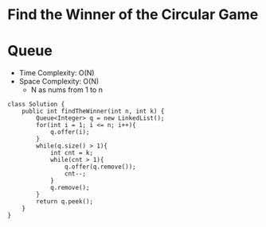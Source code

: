 # Find the Winner of the Circular Game
# Queue
* Time Complexity: O(N)
* Space Complexity: O(N)
	* N as nums from 1 to n
```
class Solution {
    public int findTheWinner(int n, int k) {
        Queue<Integer> q = new LinkedList();
        for(int i = 1; i <= n; i++){
            q.offer(i);
        }
        while(q.size() > 1){
            int cnt = k;
            while(cnt > 1){
                q.offer(q.remove());
                cnt--;
            }
            q.remove();
        }
        return q.peek();
    }
}
```